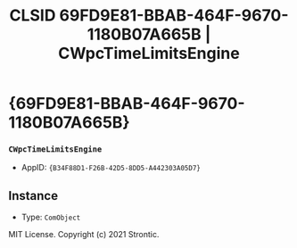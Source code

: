 ﻿---
title: "CLSID 69FD9E81-BBAB-464F-9670-1180B07A665B | CWpcTimeLimitsEngine"
excerpt: What is COM-Object CLSID 69FD9E81-BBAB-464F-9670-1180B07A665B?
---

# {69FD9E81-BBAB-464F-9670-1180B07A665B}

### `CWpcTimeLimitsEngine`
* AppID: `{B34F88D1-F26B-42D5-8DD5-A442303A05D7}`

## Instance

* Type: `ComObject`

MIT License. Copyright (c) 2021 Strontic.


